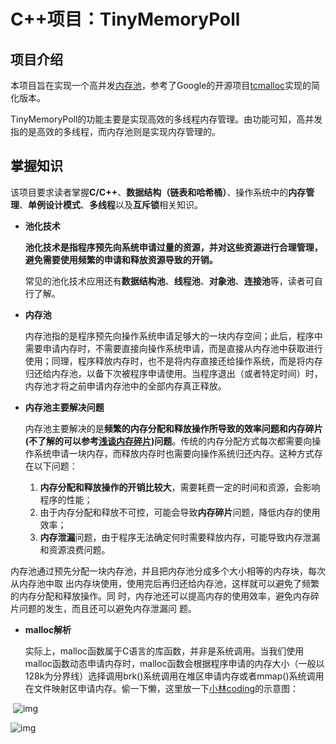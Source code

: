 # C++项目：TinyMemoryPoll

## 项目介绍

本项目旨在实现一个高并发[内存池](https://so.csdn.net/so/search?q=内存池&spm=1001.2101.3001.7020)，参考了Google的开源项目[tcmalloc](https://github.com/google/tcmalloc)实现的简化版本。

TinyMemoryPoll的功能主要是实现高效的多线程内存管理。由功能可知，高并发指的是高效的多线程，而内存池则是实现内存管理的。



## 掌握知识

该项目要求读者掌握**C/C++**、**数据结构（链表和哈希桶）**、操作系统中的**内存管理**、**单例设计模式**、**多线程**以及**互斥锁**相关知识。

- **池化技术**

  **池化技术是指程序预先向系统申请过量的资源，并对这些资源进行合理管理，避免需要使用频繁的申请和释放资源导致的开销。**

  常见的池化技术应用还有**数据结构池**、**线程池**、**对象池**、**连接池**等，读者可自行了解。

- **内存池**

  内存池指的是程序预先向操作系统申请足够大的一块内存空间；此后，程序中需要申请内存时，不需要直接向操作系统申请，而是直接从内存池中获取进行使用；同理，程序释放内存时，也不是将内存直接还给操作系统，而是将内存归还给内存池，以备下次被程序申请使用。当程序退出（或者特定时间）时，内存池才将之前申请内存池中的全部内存真正释放。

- **内存池主要解决问题**

  内存池主要解决的是**频繁的内存分配和释放操作所导致的效率问题和内存碎片(不了解的可以参考[浅谈内存碎片](https://blog.csdn.net/fdk_lcl/article/details/89482835))问题**。传统的内存分配方式每次都需要向操作系统申请一块内存，而释放内存时也需要向操作系统归还内存。这种方式存在以下问题：

  1. **内存分配和释放操作的开销比较大**，需要耗费一定的时间和资源，会影响程序的性能；
  2. 由于内存分配和释放不可控，可能会导致**内存碎片**问题，降低内存的使用效率；
  3. **内存泄漏**问题，由于程序无法确定何时需要释放内存，可能导致内存泄漏和资源浪费问题。

​	内存池通过预先分配一块内存池，并且把内存池分成多个大小相等的内存块，每次从内存池中取	出内存块使用，使用完后再归还给内存池，这样就可以避免了频繁的内存分配和释放操作。同	时，内存池还可以提高内存的使用效率，避免内存碎片问题的发生，而且还可以避免内存泄漏问	题。

- **malloc解析**

  实际上，malloc函数属于C语言的库函数，并非是系统调用。当我们使用malloc函数动态申请内存时，malloc函数会根据程序申请的内存大小（一般以128k为分界线）选择调用brk()系统调用在堆区申请内存或者mmap()系统调用在文件映射区申请内存。偷一下懒，这里放一下[小林coding](https://xiaolincoding.com/)的示意图：

​	![img](https://cdn.xiaolincoding.com/gh/xiaolincoder/ImageHost/%E6%93%8D%E4%BD%9C%E7%B3%BB%E7%BB%9F/%E5%86%85%E5%AD%98%E7%AE%A1%E7%90%86/brk%E7%94%B3%E8%AF%B7.png)

![img](https://cdn.xiaolincoding.com/gh/xiaolincoder/ImageHost/%E6%93%8D%E4%BD%9C%E7%B3%BB%E7%BB%9F/%E5%86%85%E5%AD%98%E7%AE%A1%E7%90%86/brk%E7%94%B3%E8%AF%B7.png)

